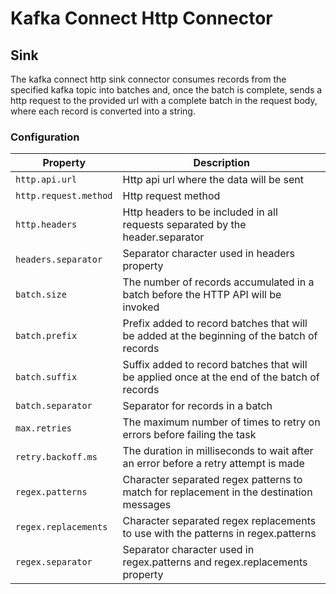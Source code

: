 # Kafka Connect Http Connector

## Sink

The kafka connect http sink connector consumes records from the specified kafka topic into batches and, once the batch is complete, sends a http request to the provided url with a complete batch in the request body, where each record is converted into a string.

### Configuration

|Property | Description |
|--- | --- |
|`http.api.url`| Http api url where the data will be sent|
|`http.request.method`| Http request method|
|`http.headers`| Http headers to be included in all requests separated by the header.separator|
|`headers.separator`| Separator character used in headers property|
|`batch.size`| The number of records accumulated in a batch before the HTTP API will be invoked|
|`batch.prefix`| Prefix added to record batches that will be added at the beginning of the batch of records|
|`batch.suffix`| Suffix added to record batches that will be applied once at the end of the batch of records|
|`batch.separator`| Separator for records in a batch|
|`max.retries`| The maximum number of times to retry on errors before failing the task|
|`retry.backoff.ms`| The duration in milliseconds to wait after an error before a retry attempt is made|
|`regex.patterns`| Character separated regex patterns to match for replacement in the destination messages|
|`regex.replacements`| Character separated regex replacements to use with the patterns in regex.patterns|
|`regex.separator`| Separator character used in regex.patterns and regex.replacements property|
